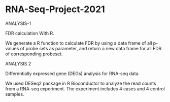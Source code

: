 # RNA-Seq-Project-2021

ANALYSIS-1

FDR calculation With R.

We generate a R function to calculate FDR by using a data frame of all p-values of probe sets as parameter, and return a new data frame for all FDR of corresponding probeset.

ANALYSIS 2

Differentially expressed gene (DEGs) analysis for RNA-seq data.

We used DESeq2 package in R Bioconductor to analyze the read counts from a RNA-seq experiment. The experiment includes 4 cases and 4 control samples. 
